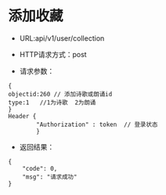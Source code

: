 # 添加收藏

- URL:api/v1/user/collection

- HTTP请求方式：post
   
- 请求参数：
 
```
{
objectid:260 // 添加诗歌或朗诵id
type:1   //1为诗歌  2为朗诵
}
Header {
        "Authorization" : token  // 登录状态
        }
```

- 返回结果：

```
{
    "code": 0,
    "msg": "请求成功"
}

```


